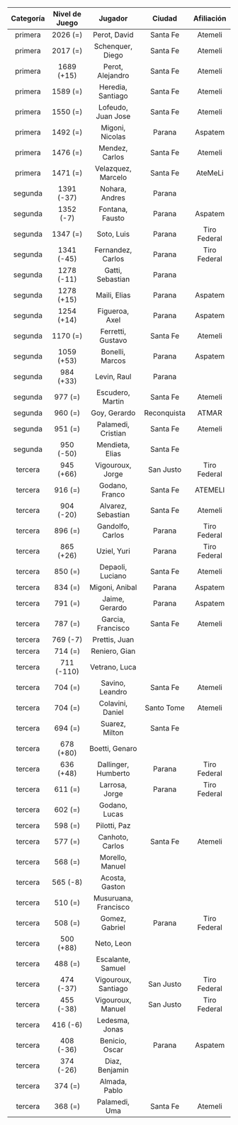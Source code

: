 |  Categoría  |  Nivel de Juego  |       Jugador        |   Ciudad    |  Afiliación  |
|:-----------:|:----------------:|:--------------------:|:-----------:|:------------:|
|   primera   |     2026 (=)     |     Perot, David     |  Santa Fe   |   Atemeli    |
|   primera   |     2017 (=)     |   Schenquer, Diego   |  Santa Fe   |   Atemeli    |
|   primera   |    1689 (+15)    |   Perot, Alejandro   |  Santa Fe   |   Atemeli    |
|   primera   |     1589 (=)     |  Heredia, Santiago   |  Santa Fe   |   Atemeli    |
|   primera   |     1550 (=)     |  Lofeudo, Juan Jose  |  Santa Fe   |   Atemeli    |
|   primera   |     1492 (=)     |   Migoni, Nicolas    |   Parana    |   Aspatem    |
|   primera   |     1476 (=)     |    Mendez, Carlos    |  Santa Fe   |   Atemeli    |
|   primera   |     1471 (=)     |  Velazquez, Marcelo  |  Santa Fe   |   AteMeLi    |
|   segunda   |    1391 (-37)    |    Nohara, Andres    |   Parana    |              |
|   segunda   |    1352 (-7)     |   Fontana, Fausto    |   Parana    |   Aspatem    |
|   segunda   |     1347 (=)     |      Soto, Luis      |   Parana    | Tiro Federal |
|   segunda   |    1341 (-45)    |  Fernandez, Carlos   |   Parana    | Tiro Federal |
|   segunda   |    1278 (-11)    |   Gatti, Sebastian   |   Parana    |              |
|   segunda   |    1278 (+15)    |     Maili, Elias     |   Parana    |   Aspatem    |
|   segunda   |    1254 (+14)    |    Figueroa, Axel    |   Parana    |   Aspatem    |
|   segunda   |     1170 (=)     |  Ferretti, Gustavo   |  Santa Fe   |   Atemeli    |
|   segunda   |    1059 (+53)    |   Bonelli, Marcos    |   Parana    |   Aspatem    |
|   segunda   |    984 (+33)     |     Levin, Raul      |   Parana    |              |
|   segunda   |     977 (=)      |   Escudero, Martin   |  Santa Fe   |   Atemeli    |
|   segunda   |     960 (=)      |     Goy, Gerardo     | Reconquista |    ATMAR     |
|   segunda   |     951 (=)      |  Palamedi, Cristian  |  Santa Fe   |   Atemeli    |
|   segunda   |    950 (-50)     |   Mendieta, Elias    |  Santa Fe   |              |
|   tercera   |    945 (+66)     |   Vigouroux, Jorge   |  San Justo  | Tiro Federal |
|   tercera   |     916 (=)      |    Godano, Franco    |  Santa Fe   |   ATEMELI    |
|   tercera   |    904 (-20)     |  Alvarez, Sebastian  |  Santa Fe   |   Atemeli    |
|   tercera   |     896 (=)      |   Gandolfo, Carlos   |   Parana    | Tiro Federal |
|   tercera   |    865 (+26)     |     Uziel, Yuri      |   Parana    | Tiro Federal |
|   tercera   |     850 (=)      |   Depaoli, Luciano   |  Santa Fe   |   Atemeli    |
|   tercera   |     834 (=)      |    Migoni, Anibal    |   Parana    |   Aspatem    |
|   tercera   |     791 (=)      |    Jaime, Gerardo    |   Parana    |   Aspatem    |
|   tercera   |     787 (=)      |  Garcia, Francisco   |  Santa Fe   |   Atemeli    |
|   tercera   |     769 (-7)     |    Prettis, Juan     |             |              |
|   tercera   |     714 (=)      |    Reniero, Gian     |             |              |
|   tercera   |    711 (-110)    |    Vetrano, Luca     |             |              |
|   tercera   |     704 (=)      |   Savino, Leandro    |  Santa Fe   |   Atemeli    |
|   tercera   |     704 (=)      |   Colavini, Daniel   | Santo Tome  |   Atemeli    |
|   tercera   |     694 (=)      |    Suarez, Milton    |  Santa Fe   |              |
|   tercera   |    678 (+80)     |    Boetti, Genaro    |             |              |
|   tercera   |    636 (+48)     | Dallinger, Humberto  |   Parana    | Tiro Federal |
|   tercera   |     611 (=)      |    Larrosa, Jorge    |   Parana    | Tiro Federal |
|   tercera   |     602 (=)      |    Godano, Lucas     |             |              |
|   tercera   |     598 (=)      |     Pilotti, Paz     |             |              |
|   tercera   |     577 (=)      |   Canhoto, Carlos    |  Santa Fe   |   Atemeli    |
|   tercera   |     568 (=)      |   Morello, Manuel    |             |              |
|   tercera   |     565 (-8)     |    Acosta, Gaston    |             |              |
|   tercera   |     510 (=)      | Musuruana, Francisco |             |              |
|   tercera   |     508 (=)      |    Gomez, Gabriel    |   Parana    | Tiro Federal |
|   tercera   |    500 (+88)     |      Neto, Leon      |             |              |
|   tercera   |     488 (=)      |  Escalante, Samuel   |             |              |
|   tercera   |    474 (-37)     | Vigouroux, Santiago  |  San Justo  | Tiro Federal |
|   tercera   |    455 (-38)     |  Vigouroux, Manuel   |  San Justo  | Tiro Federal |
|   tercera   |     416 (-6)     |    Ledesma, Jonas    |             |              |
|   tercera   |    408 (-36)     |    Benicio, Oscar    |   Parana    |   Aspatem    |
|   tercera   |    374 (-26)     |    Diaz, Benjamin    |             |              |
|   tercera   |     374 (=)      |    Almada, Pablo     |             |              |
|   tercera   |     368 (=)      |    Palamedi, Uma     |  Santa Fe   |   Atemeli    |